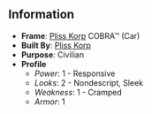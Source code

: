 ## Information
- **Frame**: [Pliss Korp](../Corporations/PlissKorp.MD) COBRA™ (Car)
- **Built By**: [Pliss Korp](../Corporations/PlissKorp.MD)
- **Purpose**: Civilian
- **Profile**
  - _Power_: 1 - Responsive
  - _Looks_: 2 - Nondescript, Sleek
  - _Weakness_: 1 - Cramped
  - _Armor_: 1